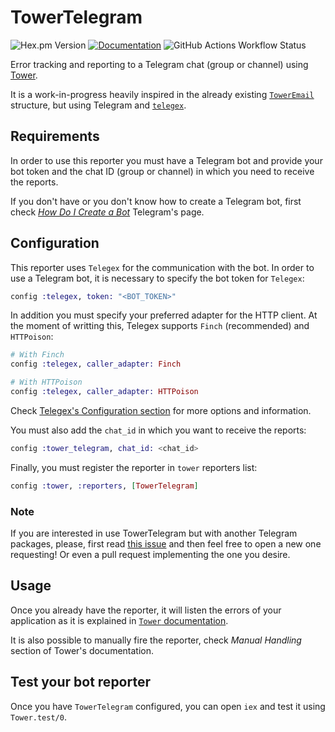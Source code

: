 # TowerTelegram

![Hex.pm Version](https://img.shields.io/hexpm/v/tower_telegram) [![Documentation](https://img.shields.io/badge/-Documentation-blueviolet)](https://hexdocs.pm/nx) ![GitHub Actions Workflow Status](https://img.shields.io/github/actions/workflow/status/ivanhercaz/tower_telegram/ci.yml)

Error tracking and reporting to a Telegram chat (group or channel) using [Tower][tower].

It is a work-in-progress heavily inspired in the already existing [`TowerEmail`][tower-email] structure, but using Telegram and [`telegex`][telegex].

## Requirements

In order to use this reporter you must have a Telegram bot and provide your bot token and the chat ID (group or channel) in which you need to receive the reports.

If you don't have or you don't know how to create a Telegram bot, first check [*How Do I Create a Bot*](https://core.telegram.org/bots#how-do-i-create-a-bot) Telegram's page.

## Configuration

This reporter uses `Telegex` for the communication with the bot. In order to use a Telegram bot, it is necessary
to specify the bot token for `Telegex`:

```elixir
config :telegex, token: "<BOT_TOKEN>"
```

In addition you must specify your preferred adapter for the HTTP client. At the moment of writting this, Telegex
supports `Finch` (recommended) and `HTTPoison`:

```elixir
# With Finch
config :telegex, caller_adapter: Finch

# With HTTPoison
config :telegex, caller_adapter: HTTPoison
```

Check [Telegex's Configuration section][telegex-config] for more options and information.

You must also add the `chat_id` in which you want to receive the reports:

```elixir
config :tower_telegram, chat_id: <chat_id>
```

Finally, you must register the reporter in `tower` reporters list:

```elixir
config :tower, :reporters, [TowerTelegram]
```

### Note

If you are interested in use TowerTelegram but with another Telegram packages, please, first read [this issue][tower-telegram-packages] and then feel free to open a new one requesting! Or even a pull request implementing the one you desire.

## Usage

Once you already have the reporter, it will listen the errors
of your application as it is explained in [`Tower` documentation][tower-docs].

It is also possible to manually fire the reporter, check *Manual
Handling* section of Tower's documentation.

## Test your bot reporter

Once you have `TowerTelegram` configured, you can open `iex` and
test it using `Tower.test/0`.

[telegex]: https://github.com/telegex/telegex

[telegex-config]: https://github.com/telegex/telegex#configuration

[tower]: https://github.com/mimiquate/tower

[tower-docs]: https://hexdocs.pm/tower

[tower-email]: https://github.com/mimiquate/tower_email

[tower-telegram-packages]: https://github.com/ivanhercaz/tower_telegram/issues/2
